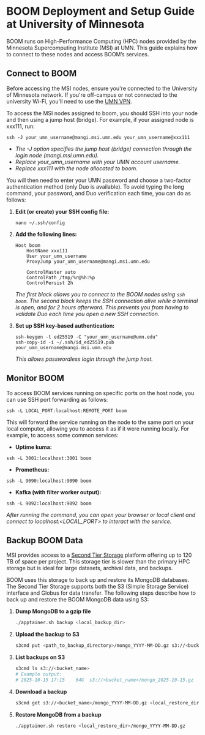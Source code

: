 # BOOM Deployment and Setup Guide at University of Minnesota
BOOM runs on High-Performance Computing (HPC) nodes provided by the Minnesota Supercomputing Institute (MSI) at UMN. This guide explains how to connect to these nodes and access BOOM’s services.

## Connect to BOOM
Before accessing the MSI nodes, ensure you're connected to the University of Minnesota network. If you're off-campus or not connected to the university Wi-Fi, you'll need to use the [UMN VPN](https://it.umn.edu/services-technologies/virtual-private-network-vpn).

To access the MSI nodes assigned to boom, you should SSH into your node and then using a jump host (bridge).
For example, if your assigned node is xxx111, run:

```
ssh -J your_umn_username@mangi.msi.umn.edu your_umn_username@xxx111
```
- _The -J option specifies the jump host (bridge) connection through the login node (mangi.msi.umn.edu)._
- _Replace your_umn_username with your UMN account username._
- _Replace xxx111 with the node allocated to boom._


You will then need to enter your UMN password and choose a two-factor authentication method (only Duo is available).
To avoid typing the long command, your password, and Duo verification each time, you can do as follows:

1. **Edit (or create) your SSH config file:**

    ```
    nano ~/.ssh/config
    ```

2. **Add the following lines:**

    ```
    Host boom
        HostName xxx111
        User your_umn_username
        ProxyJump your_umn_username@mangi.msi.umn.edu
    
        ControlMaster auto
        ControlPath /tmp/%r@%h:%p
        ControlPersist 2h
    ```
    _The first block allows you to connect to the BOOM nodes using `ssh boom`. The second block keeps the SSH connection alive while a terminal is open, and for 2 hours afterward. This prevents you from having to validate Duo each time you open a new SSH connection._

3. **Set up SSH key-based authentication:**
    ```
    ssh-keygen -t ed25519 -C "your_umn_username@umn.edu"
    ssh-copy-id -i ~/.ssh/id_ed25519.pub your_umn_username@mangi.msi.umn.edu
    ```
    _This allows passwordless login through the jump host._


## Monitor BOOM
To access BOOM services running on specific ports on the host node, you can use SSH port forwarding as follows:
```
ssh -L LOCAL_PORT:localhost:REMOTE_PORT boom
```

This will forward the service running on the node to the same port on your local computer, allowing you to access it as if it were running locally. For example, to access some common services:

- **Uptime kuma:**
```
ssh -L 3001:localhost:3001 boom
```
- **Prometheus:**
```
ssh -L 9090:localhost:9090 boom
```
- **Kafka (with filter worker output):**
```
ssh -L 9092:localhost:9092 boom
```
_After running the command, you can open your browser or local client and connect to localhost:<LOCAL_PORT> to interact with the service._


## Backup BOOM Data
MSI provides access to a [Second Tier Storage](https://msi.umn.edu/about-msi-services/data-storage/second-tier-storage) platform offering up to 120 TB of space per project.
This storage tier is slower than the primary HPC storage but is ideal for large datasets, archival data, and backups.

BOOM uses this storage to back up and restore its MongoDB databases.
The Second Tier Storage supports both the S3 (Simple Storage Service) interface and Globus for data transfer.
The following steps describe how to back up and restore the BOOM MongoDB data using S3:

1. **Dump MongoDB to a gzip file**
    ```bash
    ./apptainer.sh backup <local_backup_dir>
    ```
2. **Upload the backup to S3**
    ```bash
    s3cmd put <path_to_backup_directory>/mongo_YYYY-MM-DD.gz s3://<bucket_name>
    ```

3. **List backups on S3**
    ```bash
    s3cmd ls s3://<bucket_name>
    # Example output:
    # 2025-10-15 17:15    64G  s3://<bucket_name>/mongo_2025-10-15.gz
    ```

4. **Download a backup**
    ```bash
    s3cmd get s3://<bucket_name>/mongo_YYYY-MM-DD.gz <local_restore_dir>
    ```

5. **Restore MongoDB from a backup**
    ```bash
    ./apptainer.sh restore <local_restore_dir>/mongo_YYYY-MM-DD.gz
    ```